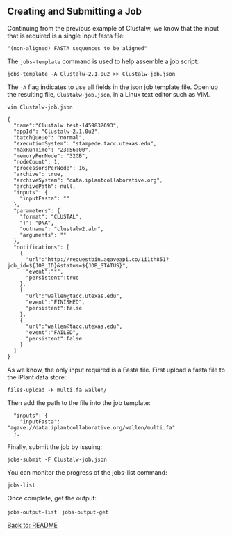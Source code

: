 ## Creating and Submitting a Job

Continuing from the previous example of Clustalw, we know that the input that is required is a single input fasta file:

```"(non-aligned) FASTA sequences to be aligned"```

The `jobs-template` command is used to help assemble a job script:

```jobs-template -A Clustalw-2.1.0u2 >> Clustalw-job.json```

The `-A` flag indicates to use all fields in the json job template file.
Open up the resulting file, `Clustalw-job.json`, in a Linux text editor such as VIM.

```vim Clustalw-job.json```

```
{
  "name":"Clustalw test-1459832693",
  "appId": "Clustalw-2.1.0u2",
  "batchQueue": "normal",
  "executionSystem": "stampede.tacc.utexas.edu",
  "maxRunTime": "23:56:00",
  "memoryPerNode": "32GB",
  "nodeCount": 1,
  "processorsPerNode": 16,
  "archive": true,
  "archiveSystem": "data.iplantcollaborative.org",
  "archivePath": null,
  "inputs": {
    "inputFasta": ""
  },
  "parameters": {
    "format": "CLUSTAL",
    "T": "DNA",
    "outname": "clustalw2.aln",
    "arguments": ""
  },
  "notifications": [
    {
      "url":"http://requestbin.agaveapi.co/1i1th851?job_id=${JOB_ID}&status=${JOB_STATUS}",
      "event":"*",
      "persistent":true
    },
    {
      "url":"wallen@tacc.utexas.edu",
      "event":"FINISHED",
      "persistent":false
    },
    {
      "url":"wallen@tacc.utexas.edu",
      "event":"FAILED",
      "persistent":false
    }
  ]
}
```

As we know, the only input required is a Fasta file.
First upload a fasta file to the iPlant data store:

```files-upload -F multi.fa wallen/```

Then add the path to the file into the job template:

```
  "inputs": {
    "inputFasta": "agave://data.iplantcollaborative.org/wallen/multi.fa"
  },
```

Finally, submit the job by issuing:

```jobs-submit -F Clustalw-job.json```

You can monitor the progress of the jobs-list command:

```jobs-list ```

Once complete, get the output:

```jobs-output-list ```
```jobs-output-get ```

[Back to: README](../README.md)
